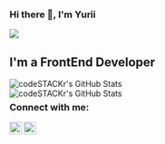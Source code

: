 ### Hi there 👋, I'm Yurii

![](https://komarev.com/ghpvc/?username=YuriiHaiduk)

## I'm a FrontEnd Developer

<img align="left" alt="codeSTACKr's GitHub Stats" src="https://github-readme-stats.vercel.app/api/top-langs/?username=YuriiHaiduk&langs_count=8&layout=compact" />
 <br />
<img align="left" alt="codeSTACKr's GitHub Stats" src="https://github-readme-stats.vercel.app/api?username=YuriiHaiduk&show_icons=true" />

### Connect with me:

[<img align="left" alt="telegram" width="22px" src="https://cdn.jsdelivr.net/npm/simple-icons@3.13.0/icons/telegram.svg" />][telegram]
[<img align="left" alt="YuriiHaiduk | LinkedIn" width="22px" src="https://cdn.jsdelivr.net/npm/simple-icons@v3/icons/linkedin.svg" />][linkedin]


[telegram]: https://webtricks-master.ru/
[linkedin]: https://www.linkedin.com/in/yurii-haiduk-32928b234/
